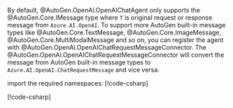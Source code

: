 By default, @AutoGen.OpenAI.OpenAIChatAgent only supports the @AutoGen.Core.IMessage<T> type where `T` is original request or response message from `Azure.AI.OpenAI`. To support more AutoGen built-in message types like @AutoGen.Core.TextMessage, @AutoGen.Core.ImageMessage, @AutoGen.Core.MultiModalMessage and so on, you can register the agent with @AutoGen.OpenAI.OpenAIChatRequestMessageConnector. The @AutoGen.OpenAI.OpenAIChatRequestMessageConnector will convert the message from AutoGen built-in message types to `Azure.AI.OpenAI.ChatRequestMessage` and vice versa.

import the required namespaces:
[!code-csharp[](../../sample/AutoGen.BasicSamples/CodeSnippet/OpenAICodeSnippet.cs?name=using_statement)]

[!code-csharp[](../../sample/AutoGen.BasicSamples/CodeSnippet/OpenAICodeSnippet.cs?name=register_openai_chat_message_connector)]